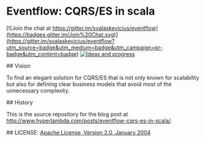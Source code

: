 # Eventflow: CQRS/ES in scala

[![Join the chat at https://gitter.im/svalaskevicius/eventflow](https://badges.gitter.im/Join%20Chat.svg)](https://gitter.im/svalaskevicius/eventflow?utm_source=badge&utm_medium=badge&utm_campaign=pr-badge&utm_content=badge)
[![Ideas and progress](https://badge.waffle.io/svalaskevicius/eventflow.svg?label=in%20progress&title=In%20progress)](http://waffle.io/svalaskevicius/eventflow)

## Vision

To find an elegant solution for CQRS/ES that is not only known for scalability but also for defining clear business models that avoid most of the unnecessary complexity. 

## History

This is the source repository for the blog post at http://www.hyperlambda.com/posts/eventflow-cqrs-es-in-scala/.

## LICENSE:
[Apache License, Version 2.0, January 2004](http://www.apache.org/licenses/LICENSE-2.0)
